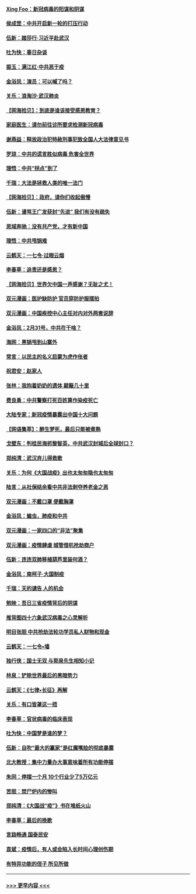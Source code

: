 #### [Xing Foo：新冠病毒的阳谋和阴谋](../pages/nsc993/n11936086.md?t=03131032) 
#### [侯成罡：中共开启新一轮的打压行动](../pages/nsc993/n11935730.md?t=03131032) 
#### [伍新：踏莎行‧习近平赴武汉](../pages/nsc993/n11935157.md?t=03131032) 
#### [吐为快：春日杂谈](../pages/nsc993/n11934776.md?t=03131032) 
#### [振玉：满江红‧中共恶于疫](../pages/nsc993/n11934647.md?t=03131032) 
#### [金浴凤：演员：可以喊了吗？](../pages/nsc993/n11934602.md?t=03131032) 
#### [关乐：浪淘沙·武汉肺炎](../pages/nsc993/n11931792.md?t=03131032) 
#### [【网海拾贝】：到底是谁该接受感恩教育？](../pages/nsc993/n11931552.md?t=03131032) 
#### [家庭医生：请勿前往诊所要求检测新冠病毒](../pages/nsc993/n11929190.md?t=03131032) 
#### [谢燕益：释放政治犯特赦刑事犯致全国人大法律意见书](../pages/nsc993/n11928978.md?t=03131032) 
#### [罗琼：中共的谎言胜似病毒 危害全世界](../pages/nsc993/n11922636.md?t=03131032) 
#### [理悟：中共“拐点”到了](../pages/nsc993/n11928496.md?t=03131032) 
#### [千瑞：大法是拯救人类的唯一法门](../pages/nsc993/n11927637.md?t=03131032) 
#### [【网海拾贝】：政府，请你们收起傲慢](../pages/nsc993/n11926932.md?t=03131032) 
#### [伍新：谩骂王广发获封“先进” 我们有没有疏失](../pages/nsc993/n11926101.md?t=03131032) 
#### [思域奔驰：没有共产党，才有新中国](../pages/nsc993/n11926058.md?t=03131032) 
#### [理悟：中共甩锅难](../pages/nsc993/n11925355.md?t=03131032) 
#### [云鹤天：一七令·过眼云烟](../pages/nsc993/n11925284.md?t=03131032) 
#### [李春草：追责还是感恩？](../pages/nsc993/n11925274.md?t=03131032) 
#### [【网海拾贝】世界欠中国一声感谢？无耻之尤！](../pages/nsc993/n11925239.md?t=03131032) 
#### [双元漫画：医护缺防护 官员穿防护服摆拍](../pages/nsc993/n11923899.md?t=03131032) 
#### [双元漫画：中国疾控中心主任对内对外两套说辞](../pages/nsc993/n11921994.md?t=03131032) 
#### [金浴凤：2月31号，中共在干啥？](../pages/nsc993/n11922706.md?t=03131032) 
#### [海网：黑锅甩到山寨外](../pages/nsc993/n11922688.md?t=03131032) 
#### [常言：以民主的名义启蒙为虎作伥者](../pages/nsc993/n11922217.md?t=03131032) 
#### [祝君安：赵家人](../pages/nsc993/n11922209.md?t=03131032) 
#### [张林：我抱着奶奶的遗体 颠簸几十里](../pages/nsc993/n11920945.md?t=03131032) 
#### [费良勇：中共警察打死百姓算作染疫死亡](../pages/nsc993/n11919264.md?t=03131032) 
#### [大陆专家：新冠疫情暴露出中国十大问题](../pages/nsc993/n11919187.md?t=03131032) 
#### [【网语集萃】：醉生梦死，最后只能被煮熟](../pages/nsc993/n11918994.md?t=03131032) 
#### [戈壁东：判桂民海抓黎智英，中共武汉封城后全球封口？](../pages/nsc993/n11917982.md?t=03131032) 
#### [郑纯清：武汉弃儿得救歌](../pages/nsc993/n11917881.md?t=03131032) 
#### [关乐：为何《大国战疫》出也太匆匆隐也太匆匆](../pages/nsc993/n11917792.md?t=03131032) 
#### [陆言：从社保结余看中共非法剥夺养老金之恶](../pages/nsc993/n11917084.md?t=03131032) 
#### [双元漫画：不戴口罩 便戴胸罩](../pages/nsc993/n11916447.md?t=03131032) 
#### [金浴凤：蝗虫，肺疫和中共](../pages/nsc993/n11916904.md?t=03131032) 
#### [双元漫画：一家四口的“非法”聚集](../pages/nsc993/n11916378.md?t=03131032) 
#### [双元漫画：疫情肆虐 城管借机抢劫商户](../pages/nsc993/n11916310.md?t=03131032) 
#### [伍新：连连双肺移植葫芦里装何酒？](../pages/nsc993/n11913667.md?t=03131032) 
#### [金浴凤：南柯子·大国制疫](../pages/nsc993/n11913657.md?t=03131032) 
#### [千瑞：天的谴告  人的机会](../pages/nsc993/n11913309.md?t=03131032) 
#### [勉映：吾日三省疫情背后的阴谋](../pages/nsc993/n11913079.md?t=03131032) 
#### [推背图四十六象武汉病毒之心灵解析](../pages/nsc993/n11911761.md?t=03131032) 
#### [明目张胆 中共抢劫法轮功学员私人财物和现金](../pages/nsc993/n11910262.md?t=03131032) 
#### [云鹤天：一七令▪墙](../pages/nsc993/n11910627.md?t=03131032) 
#### [独行侠：国士无双 与郭泉先生相知小记](../pages/nsc993/n11910613.md?t=03131032) 
#### [林泉：铲除世界最后的黑暗势力](../pages/nsc993/n11909320.md?t=03131032) 
#### [云鹤天：《七律▪长征》再解](../pages/nsc993/n11909327.md?t=03131032) 
#### [关乐：有口皆罩这一捂](../pages/nsc993/n11908393.md?t=03131032) 
#### [李春草：官状病毒的临床表现](../pages/nsc993/n11908339.md?t=03131032) 
#### [吐为快：中国梦是谁的梦？](../pages/nsc993/n11906564.md?t=03131032) 
#### [伍新：自吹“最大的赢家”是红魔嘴脸的彻底暴露](../pages/nsc993/n11906407.md?t=03131032) 
#### [北大教授：集中力量办大事意味着所有功能停摆](../pages/nsc993/n11904800.md?t=03131032) 
#### [朱同：停摆一个月 10个行业少了5万亿元](../pages/nsc993/n11904498.md?t=03131032) 
#### [苦胆：焚尸炉内的惨叫](../pages/nsc993/n11904479.md?t=03131032) 
#### [郑纯清：《大国战“疫”》书在堆纸火山](../pages/nsc993/n11904450.md?t=03131032) 
#### [李春草：最后的挽歌](../pages/nsc993/n11904441.md?t=03131032) 
#### [言路畅通 国泰民安](../pages/nsc993/n11904222.md?t=03131032) 
#### [袁斌：疫情后，有人或会陷入长时间心理创伤期](../pages/nsc993/n11901514.md?t=03131032) 
#### [有特异功能的侄子 所见所做](../pages/nsc993/n11901154.md?t=03131032) 

----
#### [ >>> 更早内容 <<< ](../indexes/nsc993-earlier.md)
